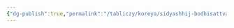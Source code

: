 ```yaml
---
{"dg-publish":true,"permalink":"/tabliczy/koreya/sidyashhij-bodhisattva/","dgPassFrontmatter":true}
---
```



